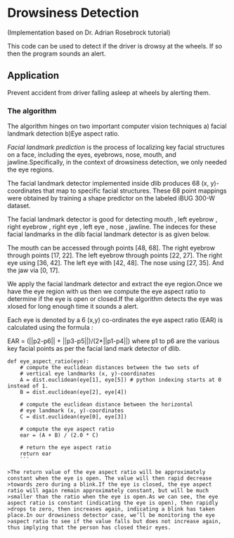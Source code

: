 # Drowsiness Detection
(Implementation based on Dr. Adrian Rosebrock tutorial)

This code can be used to detect if the driver is drowsy at the wheels. If so then the program sounds an alert.

## Application 
Prevent accident from driver falling asleep at wheels by alerting them.

### The algorithm 

The algorithm hinges on two important computer vision techniques
a) facial landmark detection
b)Eye aspect ratio.

_Facial landmark prediction_ is the process of localizing key facial structures on a face, including the eyes, eyebrows, nose, mouth, and jawline.Specifically, in the context of drowsiness detection, we only needed the eye regions.

The facial landmark detector implemented inside dlib produces 68 (x, y)-coordinates that map to specific facial structures. These 68 point mappings were obtained by training a shape predictor on the labeled iBUG 300-W dataset.

The facial landmark detector is good for detecting mouth , left eyebrow , right eyebrow , right eye , left eye , nose , jawline. The indeces for these facial landmarks in the dlib facial landmark detector is as given below.

The mouth can be accessed through points [48, 68].
The right eyebrow through points [17, 22].
The left eyebrow through points [22, 27].
The right eye using [36, 42].
The left eye with [42, 48].
The nose using [27, 35].
And the jaw via [0, 17].

We apply the facial landmark detector and extract the eye region.Once we have the eye region with us then we compute the eye aspect ratio to determine if the eye is open or closed.If the algorithm detects the eye was xlosed for long enough time it sounds a alert.

Each eye is denoted by a 6 (x,y) co-ordinates the eye aspect ratio (EAR) is calculated using the formula :

EAR = (||p2-p6|| + ||p3-p5||)/(2*||p1-p4||) where p1 to p6 are the various key facial points as per the facial land mark detector of dlib.

```
def eye_aspect_ratio(eye):
	# compute the euclidean distances between the two sets of
	# vertical eye landmarks (x, y)-coordinates
	A = dist.euclidean(eye[1], eye[5]) # python indexing starts at 0 instead of 1.
	B = dist.euclidean(eye[2], eye[4])
 
	# compute the euclidean distance between the horizontal
	# eye landmark (x, y)-coordinates
	C = dist.euclidean(eye[0], eye[3])
 
	# compute the eye aspect ratio
	ear = (A + B) / (2.0 * C)
 
	# return the eye aspect ratio
	return ear
	```
	
>The return value of the eye aspect ratio will be approximately constant when the eye is open. The value will then rapid decrease >towards zero during a blink.If the eye is closed, the eye aspect ratio will again remain approximately constant, but will be much >smaller than the ratio when the eye is open.As we can see, the eye aspect ratio is constant (indicating the eye is open), then rapidly >drops to zero, then increases again, indicating a blink has taken place.In our drowsiness detector case, we’ll be monitoring the eye >aspect ratio to see if the value falls but does not increase again, thus implying that the person has closed their eyes.
